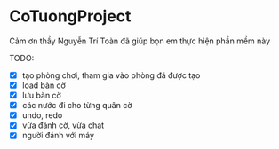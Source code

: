# CoTuongProject
Cảm ơn thầy Nguyễn Trí Toàn đã giúp bọn em thực hiện phần mềm này

TODO:
- [x] tạo phòng chơi, tham gia vào phòng đã được tạo
- [x] load bàn cờ
- [x] lưu bàn cờ
- [x] các nước đi cho từng quân cờ
- [x] undo, redo
- [x] vừa đánh cờ, vừa chat
- [x] người đánh với máy

